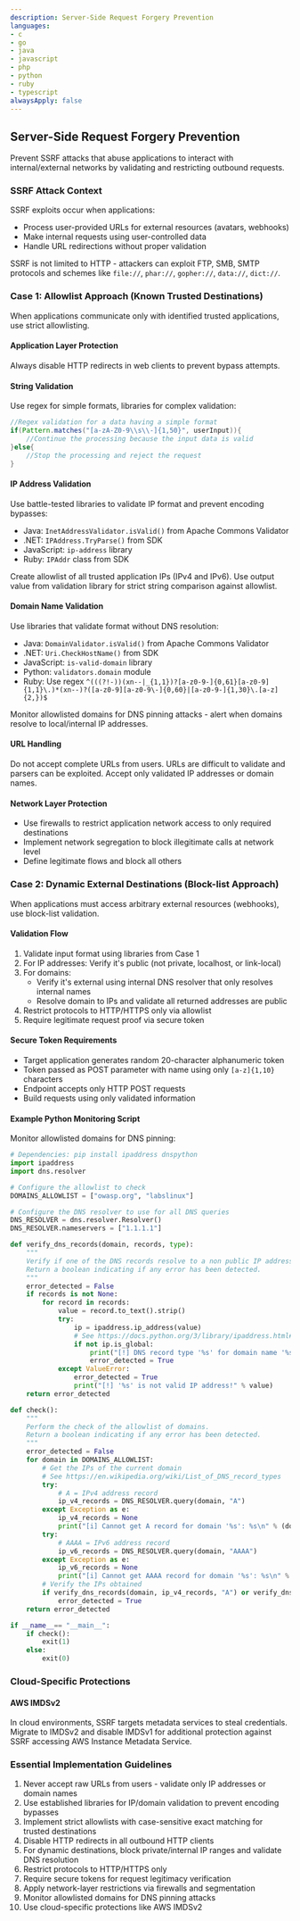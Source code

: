 ```yaml
---
description: Server-Side Request Forgery Prevention
languages:
- c
- go
- java
- javascript
- php
- python
- ruby
- typescript
alwaysApply: false
---
```


## Server-Side Request Forgery Prevention

Prevent SSRF attacks that abuse applications to interact with internal/external networks by validating and restricting outbound requests.

### SSRF Attack Context

SSRF exploits occur when applications:
- Process user-provided URLs for external resources (avatars, webhooks)
- Make internal requests using user-controlled data
- Handle URL redirections without proper validation

SSRF is not limited to HTTP - attackers can exploit FTP, SMB, SMTP protocols and schemes like `file://`, `phar://`, `gopher://`, `data://`, `dict://`.

### Case 1: Allowlist Approach (Known Trusted Destinations)

When applications communicate only with identified trusted applications, use strict allowlisting.

#### Application Layer Protection

Always disable HTTP redirects in web clients to prevent bypass attempts.

#### String Validation
Use regex for simple formats, libraries for complex validation:

```java
//Regex validation for a data having a simple format
if(Pattern.matches("[a-zA-Z0-9\\s\\-]{1,50}", userInput)){
    //Continue the processing because the input data is valid
}else{
    //Stop the processing and reject the request
}
```

#### IP Address Validation
Use battle-tested libraries to validate IP format and prevent encoding bypasses:

- Java: `InetAddressValidator.isValid()` from Apache Commons Validator
- .NET: `IPAddress.TryParse()` from SDK
- JavaScript: `ip-address` library  
- Ruby: `IPAddr` class from SDK

Create allowlist of all trusted application IPs (IPv4 and IPv6). Use output value from validation library for strict string comparison against allowlist.

#### Domain Name Validation
Use libraries that validate format without DNS resolution:

- Java: `DomainValidator.isValid()` from Apache Commons Validator
- .NET: `Uri.CheckHostName()` from SDK
- JavaScript: `is-valid-domain` library
- Python: `validators.domain` module
- Ruby: Use regex `^(((?!-))(xn--|_{1,1})?[a-z0-9-]{0,61}[a-z0-9]{1,1}\.)*(xn--)?([a-z0-9][a-z0-9\-]{0,60}|[a-z0-9-]{1,30}\.[a-z]{2,})$`

Monitor allowlisted domains for DNS pinning attacks - alert when domains resolve to local/internal IP addresses.

#### URL Handling
Do not accept complete URLs from users. URLs are difficult to validate and parsers can be exploited. Accept only validated IP addresses or domain names.

#### Network Layer Protection
- Use firewalls to restrict application network access to only required destinations
- Implement network segregation to block illegitimate calls at network level
- Define legitimate flows and block all others

### Case 2: Dynamic External Destinations (Block-list Approach)

When applications must access arbitrary external resources (webhooks), use block-list validation.

#### Validation Flow
1. Validate input format using libraries from Case 1
2. For IP addresses: Verify it's public (not private, localhost, or link-local)
3. For domains: 
   - Verify it's external using internal DNS resolver that only resolves internal names
   - Resolve domain to IPs and validate all returned addresses are public
4. Restrict protocols to HTTP/HTTPS only via allowlist
5. Require legitimate request proof via secure token

#### Secure Token Requirements
- Target application generates random 20-character alphanumeric token
- Token passed as POST parameter with name using only `[a-z]{1,10}` characters
- Endpoint accepts only HTTP POST requests
- Build requests using only validated information

#### Example Python Monitoring Script
Monitor allowlisted domains for DNS pinning:

```python
# Dependencies: pip install ipaddress dnspython
import ipaddress
import dns.resolver

# Configure the allowlist to check
DOMAINS_ALLOWLIST = ["owasp.org", "labslinux"]

# Configure the DNS resolver to use for all DNS queries
DNS_RESOLVER = dns.resolver.Resolver()
DNS_RESOLVER.nameservers = ["1.1.1.1"]

def verify_dns_records(domain, records, type):
    """
    Verify if one of the DNS records resolve to a non public IP address.
    Return a boolean indicating if any error has been detected.
    """
    error_detected = False
    if records is not None:
        for record in records:
            value = record.to_text().strip()
            try:
                ip = ipaddress.ip_address(value)
                # See https://docs.python.org/3/library/ipaddress.html#ipaddress.IPv4Address.is_global
                if not ip.is_global:
                    print("[!] DNS record type '%s' for domain name '%s' resolve to a non public IP address '%s'!" % (type, domain, value))
                    error_detected = True
            except ValueError:
                error_detected = True
                print("[!] '%s' is not valid IP address!" % value)
    return error_detected

def check():
    """
    Perform the check of the allowlist of domains.
    Return a boolean indicating if any error has been detected.
    """
    error_detected = False
    for domain in DOMAINS_ALLOWLIST:
        # Get the IPs of the current domain
        # See https://en.wikipedia.org/wiki/List_of_DNS_record_types
        try:
            # A = IPv4 address record
            ip_v4_records = DNS_RESOLVER.query(domain, "A")
        except Exception as e:
            ip_v4_records = None
            print("[i] Cannot get A record for domain '%s': %s\n" % (domain,e))
        try:
            # AAAA = IPv6 address record
            ip_v6_records = DNS_RESOLVER.query(domain, "AAAA")
        except Exception as e:
            ip_v6_records = None
            print("[i] Cannot get AAAA record for domain '%s': %s\n" % (domain,e))
        # Verify the IPs obtained
        if verify_dns_records(domain, ip_v4_records, "A") or verify_dns_records(domain, ip_v6_records, "AAAA"):
            error_detected = True
    return error_detected

if __name__== "__main__":
    if check():
        exit(1)
    else:
        exit(0)
```

### Cloud-Specific Protections

#### AWS IMDSv2
In cloud environments, SSRF targets metadata services to steal credentials. Migrate to IMDSv2 and disable IMDSv1 for additional protection against SSRF accessing AWS Instance Metadata Service.

### Essential Implementation Guidelines

1. Never accept raw URLs from users - validate only IP addresses or domain names
2. Use established libraries for IP/domain validation to prevent encoding bypasses  
3. Implement strict allowlists with case-sensitive exact matching for trusted destinations
4. Disable HTTP redirects in all outbound HTTP clients
5. For dynamic destinations, block private/internal IP ranges and validate DNS resolution
6. Restrict protocols to HTTP/HTTPS only
7. Require secure tokens for request legitimacy verification
8. Apply network-layer restrictions via firewalls and segmentation
9. Monitor allowlisted domains for DNS pinning attacks
10. Use cloud-specific protections like AWS IMDSv2